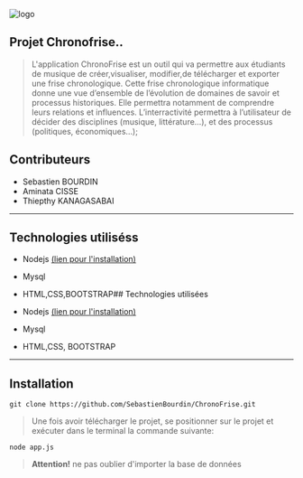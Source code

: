 ![logo](https://hal.archives-ouvertes.fr/UNIV-PARIS-SACLAY/public/logo_UP_saclay_final.png)

## **Projet Chronofrise.**.

> L'application ChronoFrise est un outil qui va permettre aux étudiants de
> musique de créer,visualiser, modifier,de télécharger et exporter une frise
> chronologique.
> Cette frise chronologique informatique donne une vue d’ensemble de
> l’évolution de domaines de savoir et processus historiques.
> Elle permettra notamment de comprendre leurs relations et influences.
> L’interractivité permettra à l’utilisateur de décider des disciplines
> (musique, littérature…), et des processus (politiques, économiques…);

## Contributeurs

 - Sebastien BOURDIN
 - Aminata CISSE
 - Thiepthy KANAGASABAI
 


----------
## Technologies utiliséss

 

 - Nodejs [(lien pour l'installation)](https://nodejs.org/en/)
 - Mysql
 - HTML,CSS,BOOTSTRAP## Technologies utilisées

 

 - Nodejs [(lien pour l'installation)](https://nodejs.org/en/)
 - Mysql 
 - HTML,CSS, BOOTSTRAP


----------
## Installation

    git clone https://github.com/SebastienBourdin/ChronoFrise.git
> Une fois avoir télécharger le projet, se positionner sur le projet et exécuter dans le terminal  la commande suivante:

    node app.js
   
> **Attention!** ne pas oublier d'importer la base de données

